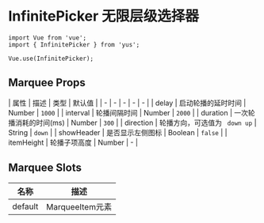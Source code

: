 # InfinitePicker 无限层级选择器

```JS
import Vue from 'vue';
import { InfinitePicker } from 'yus';

Vue.use(InfinitePicker);
```

## Marquee Props

| 属性 | 描述 | 类型 | 默认值 |
| - | - | - | - | - |
| delay | 启动轮播的延时时间 | Number | `1000` |
| interval | 轮播间隔时间 | Number | `2000` |
| duration | 一次轮播消耗的时间(ms) | Number | `300` |
| direction | 轮播方向，可选值为 ` down up` | String | `down` |
| showHeader | 是否显示左侧图标 | Boolean | `false` |
| itemHeight | 轮播子项高度 | Number | - |

## Marquee Slots

| 名称 | 描述 |
| - | - |
| default | MarqueeItem元素 |